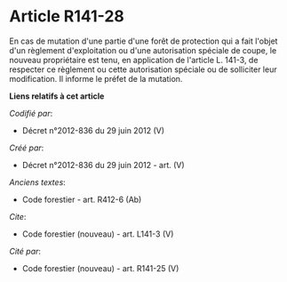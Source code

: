 # Article R141-28

En cas de mutation d'une partie d'une forêt de protection qui a fait l'objet d'un règlement d'exploitation ou d'une
autorisation spéciale de coupe, le nouveau propriétaire est tenu, en application de l'article L. 141-3, de respecter ce
règlement ou cette autorisation spéciale ou de solliciter leur modification. Il informe le préfet de la mutation.

**Liens relatifs à cet article**

_Codifié par_:

  - Décret n°2012-836 du 29 juin 2012 (V)

_Créé par_:

  - Décret n°2012-836 du 29 juin 2012 - art. (V)

_Anciens textes_:

  - Code forestier - art. R412-6 (Ab)

_Cite_:

  - Code forestier (nouveau) - art. L141-3 (V)

_Cité par_:

  - Code forestier (nouveau) - art. R141-25 (V)
